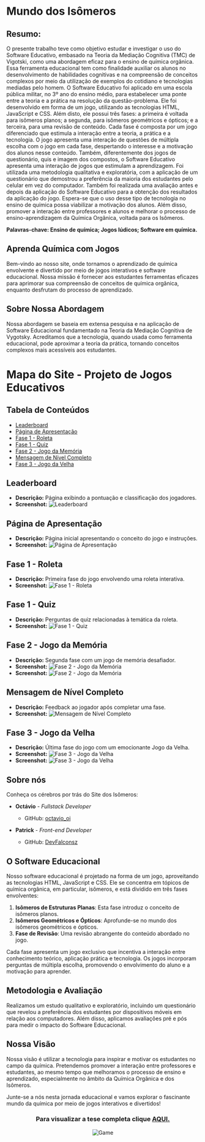 # Mundo dos Isômeros 
## Resumo: 

O presente trabalho teve como objetivo estudar e investigar o uso do Software Educativo, embasado na Teoria da Mediação Cognitiva (TMC) de Vigotski, como uma abordagem eficaz para o ensino de química orgânica. Essa ferramenta educacional tem como finalidade auxiliar os alunos no desenvolvimento de habilidades cognitivas e na compreensão de conceitos complexos por meio da utilização de exemplos do cotidiano e tecnologias mediadas pelo homem. O Software Educativo foi aplicado em uma escola pública militar, no 3º ano do ensino médio, para estabelecer uma ponte entre a teoria e a prática na resolução da questão-problema. Ele foi desenvolvido em forma de um jogo, utilizando as tecnologias HTML, JavaScript e CSS. Além disto, ele possui três fases: a primeira é voltada para isômeros planos; a segunda, para isômeros geométricos e ópticos; e a terceira, para uma revisão de conteúdo. Cada fase é composta por um jogo diferenciado que estimula a interação entre a teoria, a prática e a tecnologia. O jogo apresenta uma interação de questões de múltipla escolha com o jogo em cada fase, despertando o interesse e a motivação dos alunos nesse conteúdo. Também, diferentemente dos jogos de questionário, quis e imagem dos compostos, o Software Educativo apresenta uma interação de jogos que estimulam a aprendizagem. Foi utilizada uma metodologia qualitativa e exploratória, com a aplicação de um questionário que demostrou a preferência da maioria dos estudantes pelo celular em vez do computador. Também foi realizada uma avaliação antes e depois da aplicação do Software Educativo para a obtenção dos resultados da aplicação do jogo. Espera-se que o uso desse tipo de tecnologia no ensino de química possa viabilizar a motivação dos alunos. Além disso, promover a interação entre professores e alunos e melhorar o processo de ensino-aprendizagem da Química Orgânica, voltada para os Isômeros. 

**Palavras-chave: Ensino de química; Jogos lúdicos; Software em química.**

<!--### [Tese completa](https://github.com/Vagetti-dev/Mundo-dos-Isomeros/blob/main/.github/Tese.pdf)
![Game](https://github.com/Vagetti-dev/Gif/blob/main/giphy.gif)
-->

## Aprenda Química com Jogos

Bem-vindo ao nosso site, onde tornamos o aprendizado de química envolvente e divertido por meio de jogos interativos e software educacional. Nossa missão é fornecer aos estudantes ferramentas eficazes para aprimorar sua compreensão de conceitos de química orgânica, enquanto desfrutam do processo de aprendizado.

## Sobre Nossa Abordagem

Nossa abordagem se baseia em extensa pesquisa e na aplicação de Software Educacional fundamentado na Teoria da Mediação Cognitiva de Vygotsky. Acreditamos que a tecnologia, quando usada como ferramenta educacional, pode aproximar a teoria da prática, tornando conceitos complexos mais acessíveis aos estudantes.

# Mapa do Site - Projeto de Jogos Educativos

## Tabela de Conteúdos
- [Leaderboard](#leaderboard)
- [Página de Apresentação](#página-de-apresentação)
- [Fase 1 - Roleta](#fase-1-roleta)
- [Fase 1 - Quiz](#fase-1-quiz)
- [Fase 2 - Jogo da Memória](#fase-2-jogo-da-memória)
- [Mensagem de Nível Completo](#mensagem-de-nível-completo)
- [Fase 3 - Jogo da Velha](#fase-3-jogo-da-velha)

## Leaderboard
- **Descrição:** Página exibindo a pontuação e classificação dos jogadores.
- **Screenshot:** ![Leaderboard](https://i.imgur.com/fuUjDaQ.png)

## Página de Apresentação
- **Descrição:** Página inicial apresentando o conceito do jogo e instruções.
- **Screenshot:** ![Página de Apresentação](https://i.imgur.com/0sPM0gF.png)

## Fase 1 - Roleta
- **Descrição:** Primeira fase do jogo envolvendo uma roleta interativa.
- **Screenshot:** ![Fase 1 - Roleta](https://i.imgur.com/3zCvaus.png)

## Fase 1 - Quiz
- **Descrição:** Perguntas de quiz relacionadas à temática da roleta.
- **Screenshot:** ![Fase 1 - Quiz](https://i.imgur.com/EqN7zTe.png)

## Fase 2 - Jogo da Memória
- **Descrição:** Segunda fase com um jogo de memória desafiador.
- **Screenshot:** ![Fase 2 - Jogo da Memória](https://i.imgur.com/wKWqLQK.png)
- **Screenshot:** ![Fase 2 - Jogo da Memória](https://i.imgur.com/u36K0KD.png)

## Mensagem de Nível Completo
- **Descrição:** Feedback ao jogador após completar uma fase.
- **Screenshot:** ![Mensagem de Nível Completo](https://i.imgur.com/D9G0hMh.png)

## Fase 3 - Jogo da Velha
- **Descrição:** Última fase do jogo com um emocionante Jogo da Velha.
- **Screenshot:** ![Fase 3 - Jogo da Velha](https://i.imgur.com/liG0d3a.png)
- **Screenshot:** ![Fase 3 - Jogo da Velha](https://i.imgur.com/JL5kTSv.png)

## Sobre nós

Conheça os cérebros por trás do Site dos Isômeros:

- **Octávio** - *Fullstack Developer*
   - GitHub: [octavio_oi](https://github.com/octavio-oi)

- **Patrick** - *Front-end Developer*
   - GitHub: [DevFalconsz](https://github.com/DevFalconsz)

## O Software Educacional

Nosso software educacional é projetado na forma de um jogo, aproveitando as tecnologias HTML, JavaScript e CSS. Ele se concentra em tópicos de química orgânica, em particular, isômeros, e está dividido em três fases envolventes:

1. **Isômeros de Estruturas Planas**: Esta fase introduz o conceito de isômeros planos.
2. **Isômeros Geométricos e Ópticos**: Aprofunde-se no mundo dos isômeros geométricos e ópticos.
3. **Fase de Revisão**: Uma revisão abrangente do conteúdo abordado no jogo.

Cada fase apresenta um jogo exclusivo que incentiva a interação entre conhecimento teórico, aplicação prática e tecnologia. Os jogos incorporam perguntas de múltipla escolha, promovendo o envolvimento do aluno e a motivação para aprender.

## Metodologia e Avaliação

Realizamos um estudo qualitativo e exploratório, incluindo um questionário que revelou a preferência dos estudantes por dispositivos móveis em relação aos computadores. Além disso, aplicamos avaliações pré e pós para medir o impacto do Software Educacional.

## Nossa Visão

Nossa visão é utilizar a tecnologia para inspirar e motivar os estudantes no campo da química. Pretendemos promover a interação entre professores e estudantes, ao mesmo tempo que melhoramos o processo de ensino e aprendizado, especialmente no âmbito da Química Orgânica e dos Isômeros.

Junte-se a nós nesta jornada educacional e vamos explorar o fascinante mundo da química por meio de jogos interativos e divertidos!


<div align="center">
  <h3>Para visualizar a tese completa clique <a href="https://github.com/Vagetti-dev/Mundo-dos-Isomeros/blob/main/.github/Tese.pdf">AQUI.</a></h3>
  <img src="https://github.com/Vagetti-dev/Gif/blob/main/giphy.gif" alt="Game">
</div>

